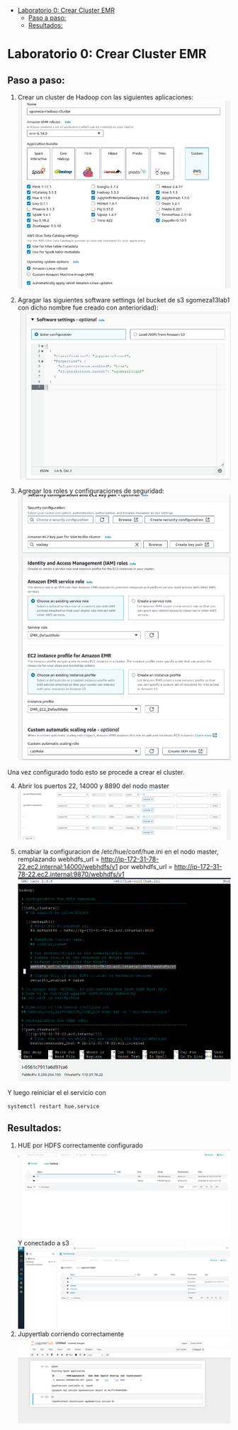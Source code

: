 - [Laboratorio 0: Crear Cluster EMR](#laboratorio-0-crear-cluster-emr)
  - [Paso a paso:](#paso-a-paso)
  - [Resultados:](#resultados)


# Laboratorio 0: Crear Cluster EMR


## Paso a paso:

1.  Crear un cluster de Hadoop con las siguientes aplicaciones:
  ![Alt text](image.png)

2. Agragar las siguientes software settings (el bucket de s3 sgomeza13lab1 con dicho nombre fue creado con anterioridad):
![Alt text](image-1.png)

3. Agregar los roles y configuraciones de seguridad:
 ![Alt text](image-2.png)

Una vez configurado todo esto se procede a crear el cluster.

4. Abrir los puertos 22, 14000 y 8890 del nodo master
 ![Alt text](image-3.png)

5. cmabiar la configuracion de  /etc/hue/conf/hue.ini en el nodo master, remplazando webhdfs_url = http://ip-172-31-78-22.ec2.internal:14000/webhdfs/v1 por webhdfs_url = http://ip-172-31-78-22.ec2.internal:9870/webhdfs/v1
   ![Alt text](image-4.png)

Y luego reiniciar el el servicio con
```
systemctl restart hue.service
```

## Resultados:

1. HUE por HDFS correctamente configurado
 ![Alt text](image-5.png)
 Y conectado a s3
 ![Alt text](image-7.png)
2. Jupyertlab corriendo correctamente
 ![Alt text](image-6.png)